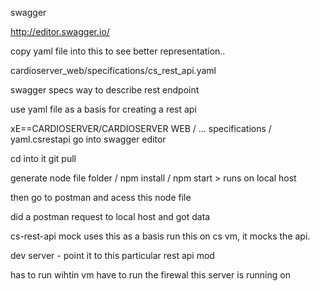 swagger

http://editor.swagger.io/

copy yaml file into this to see better representation.. 

cardioserver_web/specifications/cs_rest_api.yaml


swagger specs
way to describe rest endpoint

use yaml file as a basis for creating a rest api

xE==CARDIOSERVER/CARDIOSERVER WEB / ...
specifications / yaml.csrestapi
go into swagger editor

cd into it
git pull



generate node file
folder / npm install / npm start > runs on local host 

then go to postman and acess this node file

did a postman request to local host and got data

cs-rest-api mock uses this as a basis
run this on cs vm, it mocks the api.

dev server - point it to this particular rest api mod

has to run wihtin vm
have to run the firewal this server is running on